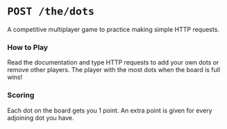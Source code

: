 `POST /the/dots`
===

A competitive multiplayer game to practice making simple HTTP requests.

### How to Play
Read the documentation and type HTTP requests to add your own dots or remove other players. The player with the most dots when the board is full wins!

### Scoring
Each dot on the board gets you 1 point. An extra point is given for every adjoining dot you have.
